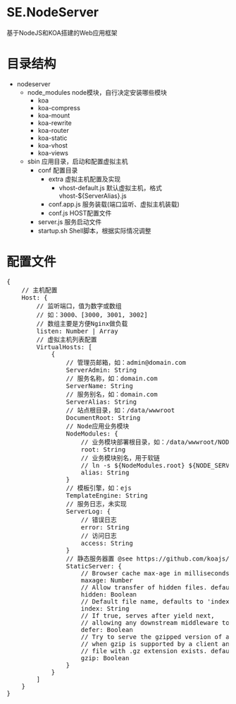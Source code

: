 # SE.NodeServer
基于NodeJS和KOA搭建的Web应用框架 

# 目录结构
+ nodeserver
  + node_modules  node模块，自行决定安装哪些模块
    + koa
    + koa-compress
    + koa-mount
    + koa-rewrite
    + koa-router
    + koa-static
    + koa-vhost
    + koa-views
  + sbin  应用目录，启动和配置虚拟主机
    + conf  配置目录
      + extra 虚拟主机配置及实现
        - vhost-default.js  默认虚拟主机，格式 vhost-${ServerAlias}.js
      - conf.app.js 服务装载(端口监听、虚拟主机装载)
      - conf.js HOST配置文件
    - server.js 服务启动文件
    - startup.sh  Shell脚本，根据实际情况调整

# 配置文件
<pre>
{
    // 主机配置
    Host: {
        // 监听端口，值为数字或数组
        // 如：3000、[3000, 3001, 3002]
        // 数组主要是方便Nginx做负载
        listen: Number | Array
        // 虚拟主机列表配置
        VirtualHosts: [
            {
                // 管理员邮箱，如：admin@domain.com
                ServerAdmin: String
                // 服务名称，如：domain.com
                ServerName: String
                // 服务别名，如：domain.com
                ServerAlias: String
                // 站点根目录，如：/data/wwwroot
                DocumentRoot: String
                // Node应用业务模块
                NodeModules: {
                    // 业务模块部署根目录，如：/data/wwwroot/NODE-INF
                    root: String
                    // 业务模块别名，用于软链 
                    // ln -s ${NodeModules.root} ${NODE_SERVER_ROOT}/app/${NodeModules.alias}
                    alias: String
                }
                // 模板引擎，如：ejs
                TemplateEngine: String
                // 服务日志，未实现
                ServerLog: {
                    // 错误日志
                    error: String
                    // 访问日志
                    access: String
                }
                // 静态服务器置 @see https://github.com/koajs/static
                StaticServer: {
                    // Browser cache max-age in milliseconds. defaults to 0
                    maxage: Number
                    // Allow transfer of hidden files. defaults to false
                    hidden: Boolean
                    // Default file name, defaults to 'index.html'
                    index: String
                    // If true, serves after yield next, 
                    // allowing any downstream middleware to respond first.
                    defer: Boolean
                    // Try to serve the gzipped version of a file automatically 
                    // when gzip is supported by a client and if the requested 
                    // file with .gz extension exists. defaults to true.
                    gzip: Boolean
                }
            }
        ]
    }
}
</pre>
